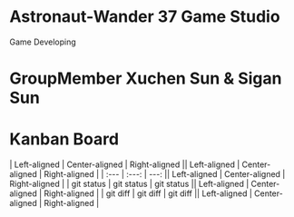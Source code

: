 # Astronaut-Wander  37 Game Studio
Game Developing

# GroupMember Xuchen Sun & Sigan Sun

# Kanban Board
| Left-aligned | Center-aligned | Right-aligned || Left-aligned | Center-aligned | Right-aligned |
| :---         |     :---:      |          ---: || Left-aligned | Center-aligned | Right-aligned |
| git status   | git status     | git status    || Left-aligned | Center-aligned | Right-aligned |
| git diff     | git diff       | git diff      || Left-aligned | Center-aligned | Right-aligned |
